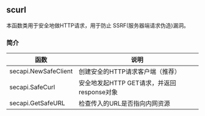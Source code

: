 ## scurl

本函数类用于安全地做HTTP请求，用于防止 SSRF(服务器端请求伪造)漏洞。

### 简介

| 函数                   | 说明                            |
|----------------------|-------------------------------|
| secapi.NewSafeClient | 创建安全的HTTP请求客户端（推荐）            |
| secapi.SafeCurl      | 安全地发起HTTP GET请求，并返回response对象 |
| secapi.GetSafeURL    | 检查传入的URL是否指向内网资源              |

